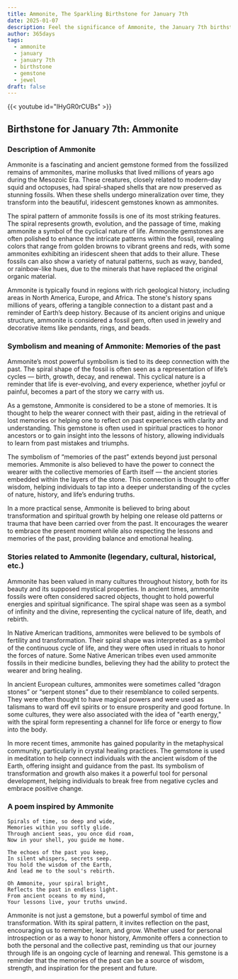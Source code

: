 ```yaml
---
title: Ammonite, The Sparkling Birthstone for January 7th
date: 2025-01-07
description: Feel the significance of Ammonite, the January 7th birthstone symbolizing Memories of the past. Let its beauty and meaning brighten your day.
author: 365days
tags:
  - ammonite
  - january
  - january 7th
  - birthstone
  - gemstone
  - jewel
draft: false
---
```


{{< youtube id="IHyGR0rCUBs" >}}

## Birthstone for January 7th: Ammonite

### Description of Ammonite

Ammonite is a fascinating and ancient gemstone formed from the fossilized remains of ammonites, marine mollusks that lived millions of years ago during the Mesozoic Era. These creatures, closely related to modern-day squid and octopuses, had spiral-shaped shells that are now preserved as stunning fossils. When these shells undergo mineralization over time, they transform into the beautiful, iridescent gemstones known as ammonites.

The spiral pattern of ammonite fossils is one of its most striking features. The spiral represents growth, evolution, and the passage of time, making ammonite a symbol of the cyclical nature of life. Ammonite gemstones are often polished to enhance the intricate patterns within the fossil, revealing colors that range from golden browns to vibrant greens and reds, with some ammonites exhibiting an iridescent sheen that adds to their allure. These fossils can also show a variety of natural patterns, such as wavy, banded, or rainbow-like hues, due to the minerals that have replaced the original organic material.

Ammonite is typically found in regions with rich geological history, including areas in North America, Europe, and Africa. The stone's history spans millions of years, offering a tangible connection to a distant past and a reminder of Earth’s deep history. Because of its ancient origins and unique structure, ammonite is considered a fossil gem, often used in jewelry and decorative items like pendants, rings, and beads.

### Symbolism and meaning of Ammonite: Memories of the past

Ammonite’s most powerful symbolism is tied to its deep connection with the past. The spiral shape of the fossil is often seen as a representation of life’s cycles — birth, growth, decay, and renewal. This cyclical nature is a reminder that life is ever-evolving, and every experience, whether joyful or painful, becomes a part of the story we carry with us.

As a gemstone, Ammonite is considered to be a stone of memories. It is thought to help the wearer connect with their past, aiding in the retrieval of lost memories or helping one to reflect on past experiences with clarity and understanding. This gemstone is often used in spiritual practices to honor ancestors or to gain insight into the lessons of history, allowing individuals to learn from past mistakes and triumphs.

The symbolism of “memories of the past” extends beyond just personal memories. Ammonite is also believed to have the power to connect the wearer with the collective memories of Earth itself — the ancient stories embedded within the layers of the stone. This connection is thought to offer wisdom, helping individuals to tap into a deeper understanding of the cycles of nature, history, and life’s enduring truths.

In a more practical sense, Ammonite is believed to bring about transformation and spiritual growth by helping one release old patterns or trauma that have been carried over from the past. It encourages the wearer to embrace the present moment while also respecting the lessons and memories of the past, providing balance and emotional healing.

### Stories related to Ammonite (legendary, cultural, historical, etc.)

Ammonite has been valued in many cultures throughout history, both for its beauty and its supposed mystical properties. In ancient times, ammonite fossils were often considered sacred objects, thought to hold powerful energies and spiritual significance. The spiral shape was seen as a symbol of infinity and the divine, representing the cyclical nature of life, death, and rebirth.

In Native American traditions, ammonites were believed to be symbols of fertility and transformation. Their spiral shape was interpreted as a symbol of the continuous cycle of life, and they were often used in rituals to honor the forces of nature. Some Native American tribes even used ammonite fossils in their medicine bundles, believing they had the ability to protect the wearer and bring healing.

In ancient European cultures, ammonites were sometimes called “dragon stones” or “serpent stones” due to their resemblance to coiled serpents. They were often thought to have magical powers and were used as talismans to ward off evil spirits or to ensure prosperity and good fortune. In some cultures, they were also associated with the idea of "earth energy," with the spiral form representing a channel for life force or energy to flow into the body.

In more recent times, ammonite has gained popularity in the metaphysical community, particularly in crystal healing practices. The gemstone is used in meditation to help connect individuals with the ancient wisdom of the Earth, offering insight and guidance from the past. Its symbolism of transformation and growth also makes it a powerful tool for personal development, helping individuals to break free from negative cycles and embrace positive change.

### A poem inspired by Ammonite

```
Spirals of time, so deep and wide,  
Memories within you softly glide.  
Through ancient seas, you once did roam,  
Now in your shell, you guide me home.

The echoes of the past you keep,  
In silent whispers, secrets seep.  
You hold the wisdom of the Earth,  
And lead me to the soul's rebirth.

Oh Ammonite, your spiral bright,  
Reflects the past in endless light.  
From ancient oceans to my mind,  
Your lessons live, your truths unwind.
```

Ammonite is not just a gemstone, but a powerful symbol of time and transformation. With its spiral pattern, it invites reflection on the past, encouraging us to remember, learn, and grow. Whether used for personal introspection or as a way to honor history, Ammonite offers a connection to both the personal and the collective past, reminding us that our journey through life is an ongoing cycle of learning and renewal. This gemstone is a reminder that the memories of the past can be a source of wisdom, strength, and inspiration for the present and future.